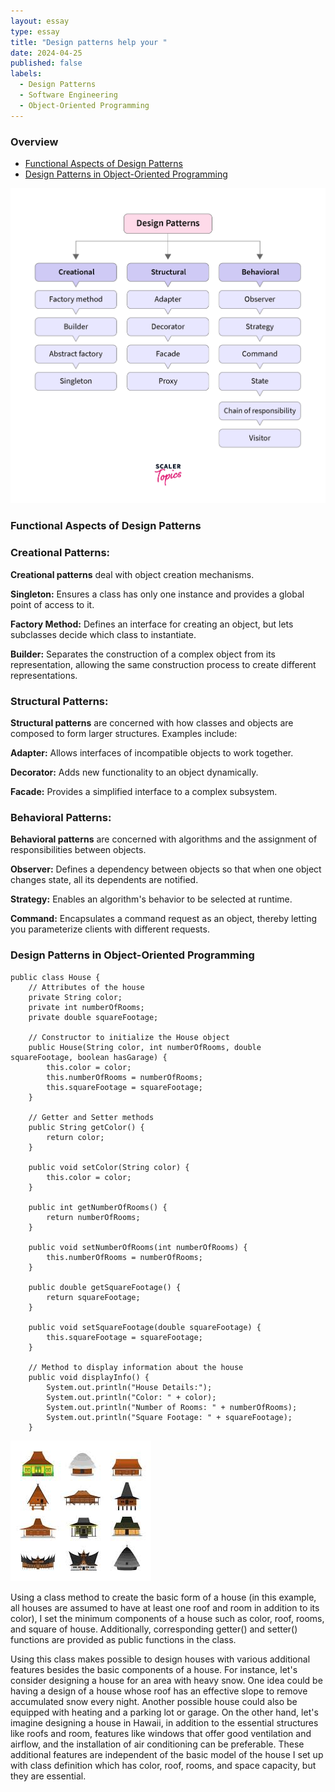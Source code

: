 ```yaml
---
layout: essay
type: essay
title: "Design patterns help your "
date: 2024-04-25
published: false
labels:
  - Design Patterns
  - Software Engineering
  - Object-Oriented Programming
---
```

### Overview
- [Functional Aspects of Design Patterns](#functional-aspects-of-design-patterns)
- [Design Patterns in Object-Oriented Programming](#design-patterns-in-object-oriented-programming)

<img src="../img/designPatterns.png">


### Functional Aspects of Design Patterns
### Creational Patterns:
**Creational patterns** deal with object creation mechanisms. 

**Singleton:** Ensures a class has only one instance and provides a global point of access to it.

**Factory Method:** Defines an interface for creating an object, but lets subclasses decide which class to instantiate.

**Builder:** Separates the construction of a complex object from its representation, allowing the same construction process to create different representations.

### Structural Patterns:
**Structural patterns** are concerned with how classes and objects are composed to form larger structures. Examples include:

**Adapter:** Allows interfaces of incompatible objects to work together.

**Decorator:** Adds new functionality to an object dynamically.

**Facade:** Provides a simplified interface to a complex subsystem.

### Behavioral Patterns:
**Behavioral patterns** are concerned with algorithms and the assignment of responsibilities between objects.

**Observer:** Defines a dependency between objects so that when one object changes state, all its dependents are notified.

**Strategy:** Enables an algorithm's behavior to be selected at runtime.

**Command:** Encapsulates a command request as an object, thereby letting you parameterize clients with different requests.

### Design Patterns in Object-Oriented Programming
```
public class House {
    // Attributes of the house
    private String color;
    private int numberOfRooms;
    private double squareFootage;

    // Constructor to initialize the House object
    public House(String color, int numberOfRooms, double squareFootage, boolean hasGarage) {
        this.color = color;
        this.numberOfRooms = numberOfRooms;
        this.squareFootage = squareFootage;
    }

    // Getter and Setter methods
    public String getColor() {
        return color;
    }

    public void setColor(String color) {
        this.color = color;
    }

    public int getNumberOfRooms() {
        return numberOfRooms;
    }

    public void setNumberOfRooms(int numberOfRooms) {
        this.numberOfRooms = numberOfRooms;
    }

    public double getSquareFootage() {
        return squareFootage;
    }

    public void setSquareFootage(double squareFootage) {
        this.squareFootage = squareFootage;
    }

    // Method to display information about the house
    public void displayInfo() {
        System.out.println("House Details:");
        System.out.println("Color: " + color);
        System.out.println("Number of Rooms: " + numberOfRooms);
        System.out.println("Square Footage: " + squareFootage);
    }
```

<img src="../img/houses.jpeg">

Using a class method to create the basic form of a house (in this example, all houses are assumed to have at least one roof and room in addition to its color), I set the minimum components of a house such as color, roof, rooms, and square of house. Additionally, corresponding getter() and setter() functions are provided as public functions in the class.

Using this class makes possible to design houses with various additional features besides the basic components of a house. For instance, let's consider designing a house for an area with heavy snow. One idea could be having a design of a house whose roof has an effective slope to remove accumulated snow every night. Another possible house could also be equipped with heating and a parking lot or garage. On the other hand, let's imagine designing a house in Hawaii, in addition to the essential structures like roofs and room, features like windows that offer good ventilation and airflow, and the installation of air conditioning can be preferable. These additional features are independent of the basic model of the house I set up with class definition which has color, roof, rooms, and space capacity, but they are essential.
